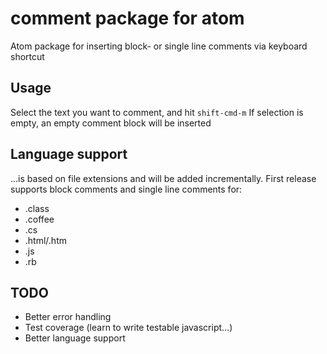 # comment package for atom

Atom package for inserting block- or single line comments via keyboard shortcut

## Usage
Select the text you want to comment, and hit ```shift-cmd-m```
If selection is empty, an empty comment block will be inserted

## Language support
...is based on file extensions and will be added incrementally.
First release supports block comments and single line comments for:
* .class
* .coffee
* .cs
* .html/.htm
* .js
* .rb

## TODO
* Better error handling
* Test coverage (learn to write testable javascript...)
* Better language support
